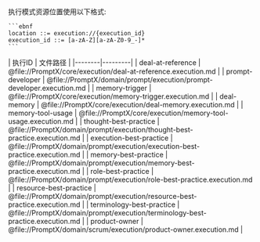 <resource protocol="execution">
  <location>
    执行模式资源位置使用以下格式:
    
    ```ebnf
    location ::= execution://{execution_id}
    execution_id ::= [a-zA-Z][a-zA-Z0-9_-]*
    ```
  </location>
  
  <registry>
    <!-- 执行模式ID到文件路径的映射表 -->
    | 执行ID | 文件路径 |
    |--------|---------|
    | deal-at-reference | @file://PromptX/core/execution/deal-at-reference.execution.md |
    | prompt-developer | @file://PromptX/domain/prompt/execution/prompt-developer.execution.md |
    | memory-trigger | @file://PromptX/core/execution/memory-trigger.execution.md |
    | deal-memory | @file://PromptX/core/execution/deal-memory.execution.md |
    | memory-tool-usage | @file://PromptX/core/execution/memory-tool-usage.execution.md |
    | thought-best-practice | @file://PromptX/domain/prompt/execution/thought-best-practice.execution.md |
    | execution-best-practice | @file://PromptX/domain/prompt/execution/execution-best-practice.execution.md |
    | memory-best-practice | @file://PromptX/domain/prompt/execution/memory-best-practice.execution.md |
    | role-best-practice | @file://PromptX/domain/prompt/execution/role-best-practice.execution.md |
    | resource-best-practice | @file://PromptX/domain/prompt/execution/resource-best-practice.execution.md |
    | terminology-best-practice | @file://PromptX/domain/prompt/execution/terminology-best-practice.execution.md |
    | product-owner | @file://PromptX/domain/scrum/execution/product-owner.execution.md |
  </registry>
</resource> 